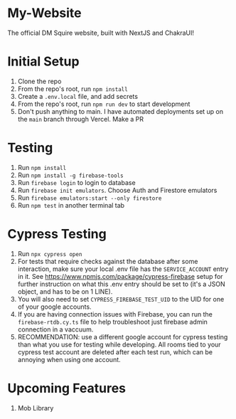 # My-Website

The official DM Squire website, built with NextJS and ChakraUI!

# Initial Setup
1. Clone the repo
2. From the repo's root, run `npm install`
3. Create a `.env.local` file, and add secrets
4. From the repo's root, run `npm run dev` to start development
5. Don't push anything to main. I have automated deployments set up on the `main` branch through Vercel. Make a PR

# Testing

1. Run `npm install`
2. Run `npm install -g firebase-tools`
3. Run `firebase login` to login to database
4. Run `firebase init emulators`. Choose Auth and Firestore emulators
5. Run `firebase emulators:start --only firestore`
6. Run `npm test` in another terminal tab

# Cypress Testing

1. Run `npx cypress open`
2. For tests that require checks against the database after some interaction, make sure your local .env file has the `SERVICE_ACCOUNT` entry in it. See https://www.npmjs.com/package/cypress-firebase setup for further instruction on what this .env entry should be set to (it's a JSON object, and has to be on 1 LINE).
3. You will also need to set `CYPRESS_FIREBASE_TEST_UID` to the UID for one of your google accounts.
4. If you are having connection issues with Firebase, you can run the `firebase-rtdb.cy.ts` file to help troubleshoot just firebase admin connection in a vaccuum.
5. RECOMMENDATION: use a different google account for cypress testing than what you use for testing while developing. All rooms tied to your cypress test account are deleted after each test run, which can be annoying when using one account.

# Upcoming Features

1. Mob Library
